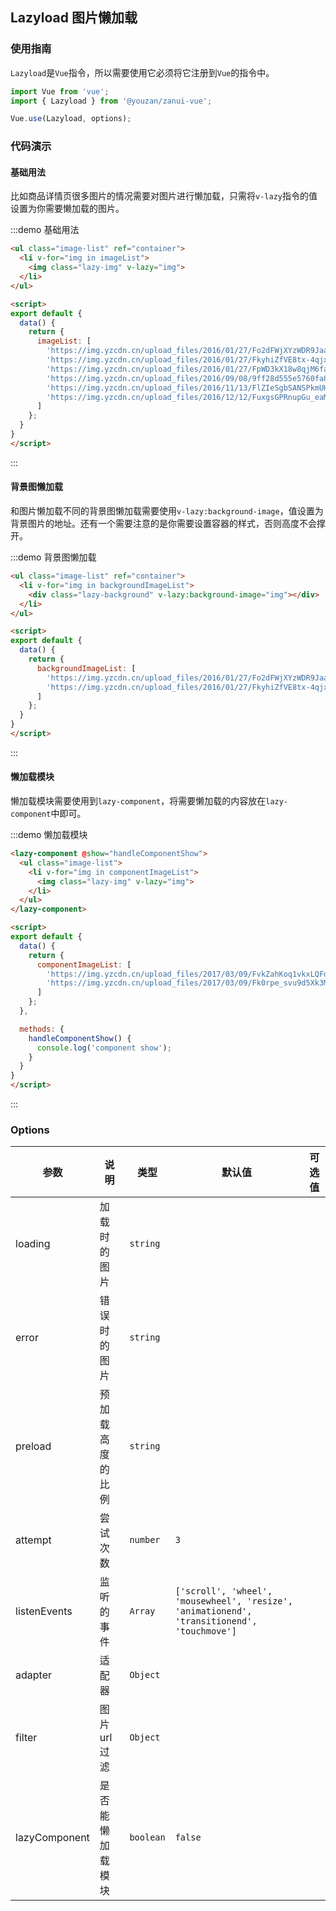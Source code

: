 <style>
@component-namespace demo {
  @b lazyload {
    .lazy-img {
      display: block;
      width: 100%;
      height: auto;
    }

    .lazy-background {
      height: 300px;
      background-size: cover;
      background-repeat: no-repeat;
    }
  }
}
</style>

<script>
export default {
  data() {
    return {
      imageList: [
        'https://img.yzcdn.cn/upload_files/2016/01/27/Fo2dFWjXYzWDR9Jaa1AEqk1jt7e0',
        'https://img.yzcdn.cn/upload_files/2016/01/27/FkyhiZfVE8tx-4qjxR2VeiqsSZYL',
        'https://img.yzcdn.cn/upload_files/2016/01/27/FpWD3kX18w8qjM6faH-4JqOWHsF4',
        'https://img.yzcdn.cn/upload_files/2016/09/08/9ff28d555e5760fa830344f12efa0087.jpg',
        'https://img.yzcdn.cn/upload_files/2016/11/13/FlZIeSgbSANSPkmUHttMjoIgY3cv.jpg',
        'https://img.yzcdn.cn/upload_files/2016/12/12/FuxgsGPRnupGu_eaMuaR8W0DuSKp.jpeg'
      ],
      backgroundImageList: [
        'https://img.yzcdn.cn/upload_files/2016/01/27/Fo2dFWjXYzWDR9Jaa1AEqk1jt7e0',
        'https://img.yzcdn.cn/upload_files/2016/01/27/FkyhiZfVE8tx-4qjxR2VeiqsSZYL'
      ],
      componentImageList: [
        'https://img.yzcdn.cn/upload_files/2017/03/09/FvkZahKoq1vkxLQFdVWeLf2UCqDz.png',
        'https://img.yzcdn.cn/upload_files/2017/03/09/Fk0rpe_svu9d5Xk3MUCWd1QeMXOu.png'
      ]
    };
  },

  methods: {
    handleComponentShow() {
      console.log('component show');
    }
  }
}
</script>

## Lazyload 图片懒加载

### 使用指南

`Lazyload`是`Vue`指令，所以需要使用它必须将它注册到`Vue`的指令中。

```js
import Vue from 'vue';
import { Lazyload } from '@youzan/zanui-vue';

Vue.use(Lazyload, options);
```

### 代码演示

#### 基础用法

比如商品详情页很多图片的情况需要对图片进行懒加载，只需将`v-lazy`指令的值设置为你需要懒加载的图片。

:::demo 基础用法
```html
<ul class="image-list" ref="container">
  <li v-for="img in imageList">
    <img class="lazy-img" v-lazy="img">
  </li>
</ul>

<script>
export default {
  data() {
    return {
      imageList: [
        'https://img.yzcdn.cn/upload_files/2016/01/27/Fo2dFWjXYzWDR9Jaa1AEqk1jt7e0',
        'https://img.yzcdn.cn/upload_files/2016/01/27/FkyhiZfVE8tx-4qjxR2VeiqsSZYL',
        'https://img.yzcdn.cn/upload_files/2016/01/27/FpWD3kX18w8qjM6faH-4JqOWHsF4',
        'https://img.yzcdn.cn/upload_files/2016/09/08/9ff28d555e5760fa830344f12efa0087.jpg',
        'https://img.yzcdn.cn/upload_files/2016/11/13/FlZIeSgbSANSPkmUHttMjoIgY3cv.jpg',
        'https://img.yzcdn.cn/upload_files/2016/12/12/FuxgsGPRnupGu_eaMuaR8W0DuSKp.jpeg'
      ]
    };
  }
}
</script>
```
:::

#### 背景图懒加载

和图片懒加载不同的背景图懒加载需要使用`v-lazy:background-image`，值设置为背景图片的地址。还有一个需要注意的是你需要设置容器的样式，否则高度不会撑开。

:::demo 背景图懒加载
```html
<ul class="image-list" ref="container">
  <li v-for="img in backgroundImageList">
    <div class="lazy-background" v-lazy:background-image="img"></div>
  </li>
</ul>

<script>
export default {
  data() {
    return {
      backgroundImageList: [
        'https://img.yzcdn.cn/upload_files/2016/01/27/Fo2dFWjXYzWDR9Jaa1AEqk1jt7e0',
        'https://img.yzcdn.cn/upload_files/2016/01/27/FkyhiZfVE8tx-4qjxR2VeiqsSZYL'
      ]
    };
  }
}
</script>
```
:::

#### 懒加载模块

懒加载模块需要使用到`lazy-component`，将需要懒加载的内容放在`lazy-component`中即可。

:::demo 懒加载模块
```html
<lazy-component @show="handleComponentShow">
  <ul class="image-list">
    <li v-for="img in componentImageList">
      <img class="lazy-img" v-lazy="img">
    </li>
  </ul>
</lazy-component>

<script>
export default {
  data() {
    return {
      componentImageList: [
        'https://img.yzcdn.cn/upload_files/2017/03/09/FvkZahKoq1vkxLQFdVWeLf2UCqDz.png',
        'https://img.yzcdn.cn/upload_files/2017/03/09/Fk0rpe_svu9d5Xk3MUCWd1QeMXOu.png'
      ]
    };
  },

  methods: {
    handleComponentShow() {
      console.log('component show');
    }
  }
}
</script>
```
:::

### Options

| 参数       | 说明      | 类型       | 默认值       | 可选值       |
|-----------|-----------|-----------|-------------|-------------|
| loading | 加载时的图片 | `string`  |  |   |
| error | 错误时的图片 | `string`  |  |   |
| preload | 预加载高度的比例 | `string`  |  |   |
| attempt | 尝试次数 | `number`  | `3` |   |
| listenEvents | 监听的事件 | `Array`  | `['scroll', 'wheel', 'mousewheel', 'resize', 'animationend', 'transitionend', 'touchmove']` |   |
| adapter | 适配器 | `Object`  |  |   |
| filter | 图片url过滤 | `Object`  |  |   |
| lazyComponent | 是否能懒加载模块 | `boolean`  | `false` |   |
